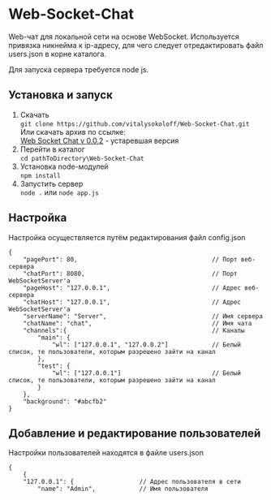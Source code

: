 # Web-Socket-Chat
Web-чат для локальной сети на основе WebSocket. Используется привязка никнейма к ip-адресу, для чего следует отредактировать файл users.json в корне каталога.

Для запуска сервера требуется node js.

## Установка и запуск
1. Скачать\
```git clone https://github.com/vitalysokoloff/Web-Socket-Chat.git```\
Или скачать архив по ссылке:\
[Web Socket Chat v 0.0.2](https://github.com/vitalysokoloff/Web-Socket-Chat/releases/download/preAplha/Web-Socket-Chat-0-0-2.zip) - устаревшая версия
2. Перейти в каталог\
```cd pathToDirectory\Web-Socket-Chat```
3. Установка node-модулей\
```npm install```
4. Запустить сервер\
```node .``` или ```node app.js```

## Настройка
Настройка осуществляется путём редактирования файл config.json
```
{
    "pagePort": 80,                                     // Порт веб-сервера
    "chatPort": 8080,                                   // Порт WebSocketServer'а
    "pageHost": "127.0.0.1",                            // Адрес веб-сервера
    "chatHost": "127.0.0.1",                            // Адрес WebSocketServer'а
    "serverName": "Server",                             // Имя сервера 
    "chatName": "chat",                                 // Имя чата
    "channels":{                                        // Каналы
        "main": {
            "wl": ["127.0.0.1", "127.0.0.2"]            // Белый список, те пользователи, которым разрешено зайти на канал
        },
        "test": {
            "wl": ["127.0.0.1"]                         // Белый список, те пользователи, которым разрешено зайти на канал
        }
    },
    "background": "#abcfb2"
}
```
## Добавление и редактирование пользователей
Настройки пользователей находятся в файле users.json
```
{
    {
    "127.0.0.1": {                  // Адрес пользователя в сети 
        "name": "Admin",            // Имя пользователя
